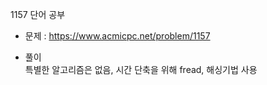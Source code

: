 1157 단어 공부<br/>
* 문제 : <https://www.acmicpc.net/problem/1157><br/>

* 풀이<br/>
특별한 알고리즘은 없음, 시간 단축을 위해 fread, 해싱기법 사용
